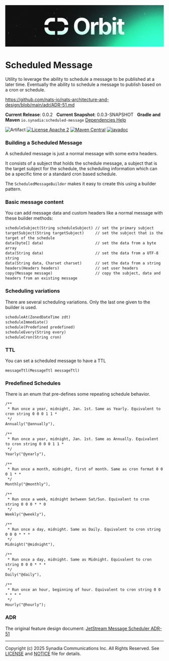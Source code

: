 <img src="../orbit_shorter.png" alt="Orbit">

# Scheduled Message

Utility to leverage the ability to schedule a message to be published at a later time.
Eventually the ability to schedule a message to publish based on a cron or schedule. 

https://github.com/nats-io/nats-architecture-and-design/blob/main/adr/ADR-51.md

**Current Release**: 0.0.2
&nbsp; **Current Snapshot**: 0.0.3-SNAPSHOT
&nbsp; **Gradle and Maven** `io.synadia:scheduled-message`
[Dependencies Help](https://github.com/synadia-io/orbit.java?tab=readme-ov-file#dependencies)

![Artifact](https://img.shields.io/badge/Artifact-io.synadia:scheduled--message-00BC8E?labelColor=grey&style=flat)
[![License Apache 2](https://img.shields.io/badge/License-Apache2-blue.svg)](https://www.apache.org/licenses/LICENSE-2.0)
[![Maven Central](https://maven-badges.herokuapp.com/maven-central/io.synadia/scheduled-message/badge.svg)](https://maven-badges.herokuapp.com/maven-central/io.synadia/scheduled-message)
[![javadoc](https://javadoc.io/badge2/io.synadia/scheduled-message/javadoc.svg)](https://javadoc.io/doc/io.synadia/scheduled-message)

### Building a Scheduled Message

A scheduled message is just a normal message with some extra headers. 

It consists of a subject that holds the schedule message, 
a subject that is the target subject for the schedule,
the scheduling information which can be a specific time or a standard cron based schedule. 

The `ScheduledMessageBuilder` makes it easy to create this using a builder pattern.

### Basic message content

You can add message data and custom headers like a normal message with these builder methods:

```
scheduleSubject(String scheduleSubject) // set the primary subject
targetSubject(String targetSubject)     // set the subject that is the target of the schedule
data(byte[] data)                       // set the data from a byte array
data(String data)                       // set the data from a UTF-8 string
data(String data, Charset charset)      // set the data from a string
headers(Headers headers)                // set user headers
copy(Message message)                   // copy the subject, data and headers from an existing message
```

### Scheduling variations

There are several scheduling variations. Only the last one given to the builder is used.

```
scheduleAt(ZonedDateTime zdt)
scheduleImmediate()
schedule(Predefined predefined)
scheduleEvery(String every)
scheduleCron(String cron)
```

### TTL

You can set a scheduled message to have a TTL

```
messageTtl(MessageTtl messageTtl)
```

### Predefined Schedules 

There is an enum that pre-defines some repeating schedule behavior. 
```
/**
 * Run once a year, midnight, Jan. 1st. Same as Yearly. Equivalent to cron string 0 0 0 1 1 *
 */
Annually("@annually"),

/**
 * Run once a year, midnight, Jan. 1st. Same as Annually. Equivalent to cron string 0 0 0 1 1 *
 */
Yearly("@yearly"),

/**
 * Run once a month, midnight, first of month. Same as cron format 0 0 0 1 * *
 */
Monthly("@monthly"),

/**
 * Run once a week, midnight between Sat/Sun. Equivalent to cron string 0 0 0 * * 0
 */
Weekly("@weekly"),

/**
 * Run once a day, midnight. Same as Daily. Equivalent to cron string 0 0 0 * * *
 */
Midnight("@midnight"),

/**
 * Run once a day, midnight. Same as Midnight. Equivalent to cron string 0 0 0 * * *
 */
Daily("@daily"),

/**
 * Run once an hour, beginning of hour. Equivalent to cron string 0 0 * * * *
 */
Hourly("@hourly");
```

### ADR

The original feature design document: [JetStream Message Scheduler ADR-51](https://github.com/nats-io/nats-architecture-and-design/blob/main/adr/ADR-51.md)

---
Copyright (c) 2025 Synadia Communications Inc. All Rights Reserved.
See [LICENSE](LICENSE) and [NOTICE](NOTICE) file for details.
